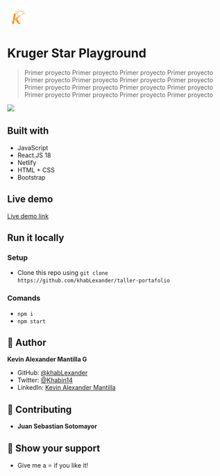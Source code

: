 <img src="./src/assets/kruger.png" height="50px">

# Kruger Star Playground
> Primer proyecto Primer proyecto Primer proyecto Primer proyecto Primer proyecto Primer proyecto Primer proyecto Primer proyecto Primer proyecto Primer proyecto Primer proyecto Primer proyecto Primer proyecto Primer proyecto Primer proyecto Primer proyecto 

<img src="./src/assets/mock.png" height="300px">


## Built with 

- JavaScript
- React.JS 18
- Netlify
- HTML + CSS
- Bootstrap

## Live demo

[Live demo link](https://kruger-star-playground-km.netlify.app/)

## Run it locally

 ### Setup

 - Clone this repo using `git clone https://github.com/khabLexander/taller-portafolio`

 ### Comands

 - `npm i`
 - `npm start`

## 👤 Author

 **Kevin Alexander Mantilla G**

- GitHub: [@khabLexander](https://github.com/khabLexander)
- Twitter: [@Khabin14](https://twitter.com/Khabin14)
- LinkedIn: [Kevin Alexander Mantilla](https://www.linkedin.com/in/kevin-alexander-mantilla-3238a5213/)

## 🤝 Contributing

- **Juan Sebastian Sotomayor**

## 🤲 Show your support

- Give me a ⭐ if you like it!